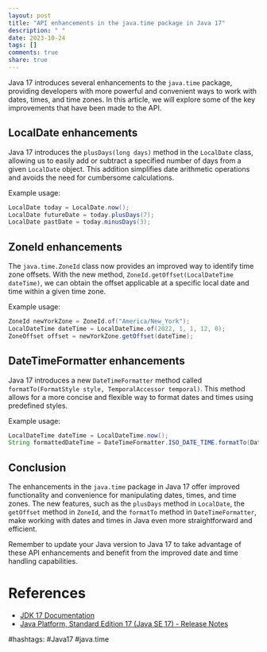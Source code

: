 ```yaml
---
layout: post
title: "API enhancements in the java.time package in Java 17"
description: " "
date: 2023-10-24
tags: []
comments: true
share: true
---
```


Java 17 introduces several enhancements to the `java.time` package, providing developers with more powerful and convenient ways to work with dates, times, and time zones. In this article, we will explore some of the key improvements that have been made to the API.

## LocalDate enhancements

Java 17 introduces the `plusDays(long days)` method in the `LocalDate` class, allowing us to easily add or subtract a specified number of days from a given `LocalDate` object. This addition simplifies date arithmetic operations and avoids the need for cumbersome calculations.

Example usage:
```java
LocalDate today = LocalDate.now();
LocalDate futureDate = today.plusDays(7);
LocalDate pastDate = today.minusDays(3);
```

## ZoneId enhancements

The `java.time.ZoneId` class now provides an improved way to identify time zone offsets. With the new method, `ZoneId.getOffset(LocalDateTime dateTime)`, we can obtain the offset applicable at a specific local date and time within a given time zone.

Example usage:
```java
ZoneId newYorkZone = ZoneId.of("America/New_York");
LocalDateTime dateTime = LocalDateTime.of(2022, 1, 1, 12, 0);
ZoneOffset offset = newYorkZone.getOffset(dateTime);
```

## DateTimeFormatter enhancements

Java 17 introduces a new `DateTimeFormatter` method called `formatTo(FormatStyle style, TemporalAccessor temporal)`. This method allows for a more concise and flexible way to format dates and times using predefined styles.

Example usage:
```java
LocalDateTime dateTime = LocalDateTime.now();
String formattedDateTime = DateTimeFormatter.ISO_DATE_TIME.formatTo(DateTimeFormatter.ISO_LOCAL_DATE, dateTime);
```

## Conclusion

The enhancements in the `java.time` package in Java 17 offer improved functionality and convenience for manipulating dates, times, and time zones. The new features, such as the `plusDays` method in `LocalDate`, the `getOffset` method in `ZoneId`, and the `formatTo` method in `DateTimeFormatter`, make working with dates and times in Java even more straightforward and efficient.

Remember to update your Java version to Java 17 to take advantage of these API enhancements and benefit from the improved date and time handling capabilities.

# References
- [JDK 17 Documentation](https://docs.oracle.com/en/java/javase/17/docs/api/java.base/java/time/package-summary.html)
- [Java Platform, Standard Edition 17 (Java SE 17) - Release Notes](https://www.oracle.com/java/technologies/javase/17-relnotes.html)

#hashtags: #Java17 #java.time